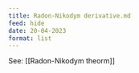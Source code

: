 ```yaml
---
title: Radon-Nikodym derivative.md
feed: hide
date: 20-04-2023
format: list
---
```



See: [[Radon-Nikodym theorm]]